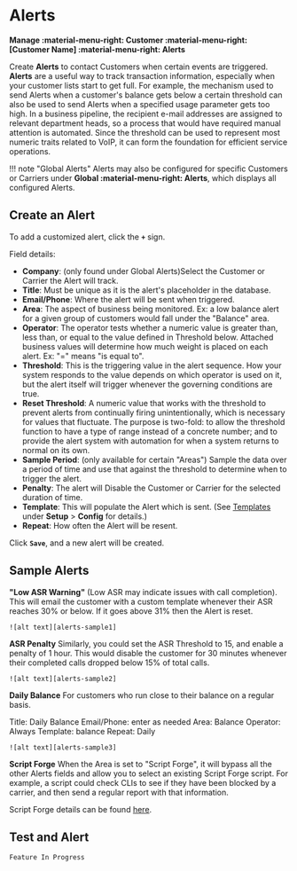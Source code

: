 # Alerts
**Manage :material-menu-right: Customer :material-menu-right: [Customer Name] :material-menu-right: Alerts**

Create **Alerts** to contact Customers when certain events are triggered. **Alerts** are a useful way to track transaction information, especially when your customer lists start to get full.  For example, the mechanism used to send Alerts when a customer's balance gets below a certain threshold can also be used to send Alerts when a specified usage parameter gets too high.  In a business pipeline, the recipient e-mail addresses are assigned to relevant department heads, so a process that would have required manual attention is automated. Since the threshold can be used to represent most numeric traits related to VoIP, it can form the foundation for efficient service operations.

!!! note "Global Alerts"
    Alerts may also be configured for specific Customers or Carriers under **Global :material-menu-right: Alerts**, which displays all configured Alerts.

## Create an Alert
To add a customized alert, click the **`+`** sign. 

Field details:

* **Company**: (only found under Global Alerts)Select the Customer or Carrier the Alert will track.
* **Title**: Must be unique as it is the alert's placeholder in the database.
* **Email/Phone**: Where the alert will be sent when triggered.
* **Area**: The aspect of business being monitored. Ex: a low balance alert for a given group of customers would fall under the "Balance" area.
* **Operator**: The operator tests whether a numeric value is greater than, less than, or equal to the value defined in Threshold below. Attached business values will determine how much weight is placed on each alert. Ex: "=" means "is equal to".
* **Threshold**: This is the triggering value in the alert sequence.  How your system responds to the value depends on which operator is used on it, but the alert itself will trigger whenever the governing conditions are true.
* **Reset Threshold**: A numeric value that works with the threshold to prevent alerts from continually firing unintentionally, which is necessary for values that fluctuate. The purpose is two-fold: to allow the threshold function to have a type of range instead of a concrete number; and to provide the alert system with automation for when a system returns to normal on its own.
* **Sample Period**: (only available for certain "Areas") Sample the data over a period of time and use that against the threshold to determine when to trigger the alert. 
* **Penalty**: The alert will Disable the Customer or Carrier for the selected duration of time. 
* **Template**: This will populate the Alert which is sent. (See [Templates](https://docs.connexcs.com/setup/config/templates/) under **Setup** > **Config** for details.)
* **Repeat**: How often the Alert will be resent. 

Click **`Save`**, and a new alert will be created.

## Sample Alerts

**"Low ASR Warning"** (Low ASR may indicate issues with call completion). This will email the customer with a custom template whenever their ASR reaches 30% or below. If it goes above 31% then the Alert is reset.

    ![alt text][alerts-sample1]

**ASR Penalty**
Similarly, you could set the ASR Threshold to 15, and enable a penalty of 1 hour. This would disable the customer for 30 minutes whenever their completed calls dropped below 15% of total calls. 

    ![alt text][alerts-sample2]

**Daily Balance** For customers who run close to their balance on a regular basis. 

Title: Daily Balance
Email/Phone: enter as needed
Area: Balance
Operator: Always
Template: balance
Repeat: Daily

    ![alt text][alerts-sample3]

**Script Forge** 
When the Area is set to "Script Forge", it will bypass all the other Alerts fields and allow you to select an existing Script Forge script. For example, a script could check CLIs to see if they have been blocked by a carrier, and then send a regular report with that information. 

Script Forge details can be found [here](https://docs.connexcs.com/developers/scriptforge/). 


## Test and Alert
`Feature In Progress`


[alerts-sample1]: /customer/img/alerts-sample1.png "Alert Sample 1"
[alerts-sample2]: /customer/img/alerts-sample2.png "Alert Sample 2"
[alerts-sample3]: /customer/img/alerts-sample3.png "Alert Sample 3"
